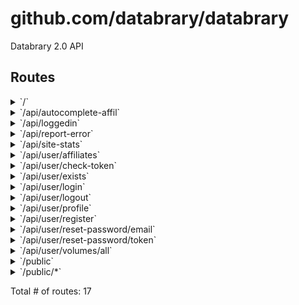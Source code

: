 # github.com/databrary/databrary

Databrary 2.0 API

## Routes

<details>
<summary>`/`</summary>

- **/**
	- _GET_
		- [main.main.func1](/databrary.go#L117)

</details>
<details>
<summary>`/api/autocomplete-affil`</summary>

- **/api**
	- **/autocomplete-affil**
		- _GET_
			- [AutoCompleteAffil](/routes/api.go#L66)

</details>
<details>
<summary>`/api/loggedin`</summary>

- **/api**
	- **/loggedin**
		- _GET_
			- [IsLoggedInEndpoint](/routes/user.go#L187)

</details>
<details>
<summary>`/api/report-error`</summary>

- **/api**
	- **/report-error**
		- _POST_
			- [ReportError](/routes/api.go#L126)

</details>
<details>
<summary>`/api/site-stats`</summary>

- **/api**
	- **/site-stats**
		- _GET_
			- [GetSiteStats](/routes/api.go#L138)

</details>
<details>
<summary>`/api/user/affiliates`</summary>

- **/api**
	- **/user**
		- **/affiliates**
			- _GET_
				- [IsLoggedInHandler](/routes/user.go#L165)
				- [GetAffiliates](/routes/user.go#L814)

</details>
<details>
<summary>`/api/user/check-token`</summary>

- **/api**
	- **/user**
		- **/check-token**
			- _POST_
				- [CheckTokenExpiryEndpoint](/routes/user.go#L290)

</details>
<details>
<summary>`/api/user/exists`</summary>

- **/api**
	- **/user**
		- **/exists**
			- _GET_
				- [UserExists](/routes/user.go#L476)

</details>
<details>
<summary>`/api/user/login`</summary>

- **/api**
	- **/user**
		- **/login**
			- _POST_
				- [PostLogin](/routes/user.go#L28)
			- _GET_
				- [GetLogin](/routes/static.go#L12)

</details>
<details>
<summary>`/api/user/logout`</summary>

- **/api**
	- **/user**
		- **/logout**
			- _POST_
				- [PostLogOut](/routes/user.go#L117)

</details>
<details>
<summary>`/api/user/profile`</summary>

- **/api**
	- **/user**
		- **/profile**
			- **/**
				- _GET_
					- [GetProfile](/routes/user.go#L649)
				- _PATCH_
					- [PatchProfile](/routes/user.go#L704)

</details>
<details>
<summary>`/api/user/register`</summary>

- **/api**
	- **/user**
		- **/register**
			- _POST_
				- [Register](/routes/user.go#L522)

</details>
<details>
<summary>`/api/user/reset-password/email`</summary>

- **/api**
	- **/user**
		- **/reset-password/email**
			- _POST_
				- [ResetPasswordEmail](/routes/user.go#L208)

</details>
<details>
<summary>`/api/user/reset-password/token`</summary>

- **/api**
	- **/user**
		- **/reset-password/token**
			- _POST_
				- [ResetPasswordToken](/routes/user.go#L353)

</details>
<details>
<summary>`/api/user/volumes/all`</summary>

- **/api**
	- **/user**
		- **/volumes**
			- **/all**
				- _GET_
					- [GetUserVolumes](/routes/volume.go#L25)

</details>
<details>
<summary>`/public`</summary>

- **/public**
	- _GET_
		- [(Handler).ServeHTTP-fm](https:///usr/local/go/src/net/http/h2_bundle.go#L4331)

</details>
<details>
<summary>`/public/*`</summary>

- **/public/***
	- _GET_
		- [(*Mux).FileServer.func1](https://github.com/pressly/chi/mux.go#L317)

</details>

Total # of routes: 17

